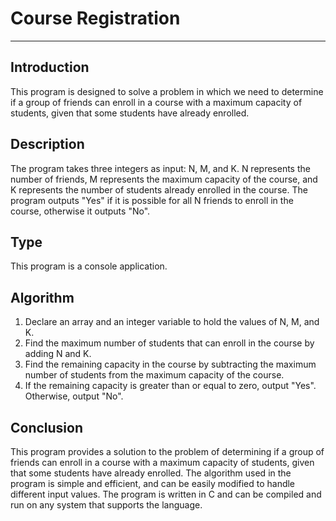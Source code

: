# Course Registration
***
## Introduction
This program is designed to solve a problem in which we need to determine if a group of friends can enroll in a course with a maximum capacity of students,
 given that some students have already enrolled.

 ## Description
 The program takes three integers as input: N, M, and K. N represents the number of friends, 
 M represents the maximum capacity of the course, and K represents the number of students already enrolled in the course. 
 The program outputs "Yes" if it is possible for all N friends to enroll in the course, otherwise it outputs "No".

 ## Type
 This program is a console application.

 ## Algorithm
 1. Declare an array and an integer variable to hold the values of N, M, and K.
 2. Find the maximum number of students that can enroll in the course by adding N and K.
 3. Find the remaining capacity in the course by subtracting the maximum number of students from the maximum capacity of the course.
 4. If the remaining capacity is greater than or equal to zero, output "Yes". Otherwise, output "No".

## Conclusion
This program provides a solution to the problem of determining if a group of friends can enroll in a course with a maximum capacity of students, 
given that some students have already enrolled. The algorithm used in the program is simple and efficient,
 and can be easily modified to handle different input values. The program is written in C and can be compiled and run on any system that supports the language.